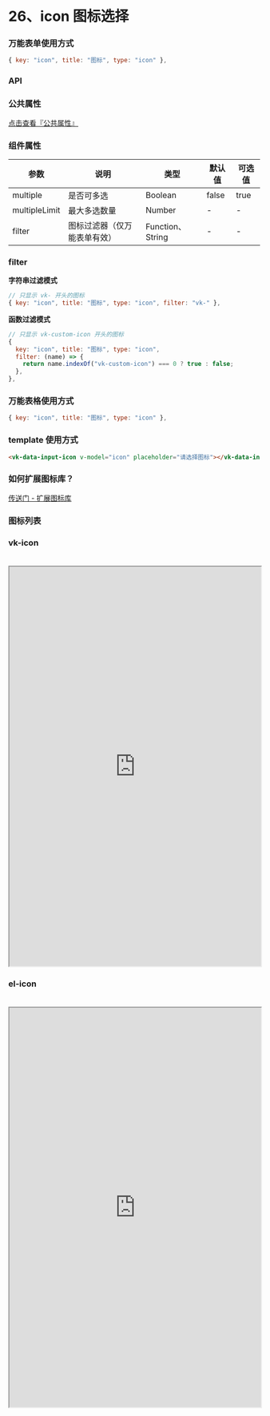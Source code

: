 # 26、icon 图标选择

### 万能表单使用方式

```js
{ key: "icon", title: "图标", type: "icon" },
```

### API

### 公共属性

[点击查看『公共属性』](https://vkdoc.fsq.pub/admin/components/0%E3%80%81public.html)

### 组件属性

| 参数             | 说明                           | 类型    | 默认值  | 可选值 |
|------------------|-------------------------------|---------|--------|-------|
| multiple            | 是否可多选 | Boolean  | false | true  |
| multipleLimit          | 最大多选数量 | Number  | - | -  |
| filter          | 图标过滤器（仅万能表单有效） | Function、String  | - | -  |

### filter

**字符串过滤模式**
```js
// 只显示 vk- 开头的图标
{ key: "icon", title: "图标", type: "icon", filter: "vk-" },
```

**函数过滤模式**
```js
// 只显示 vk-custom-icon 开头的图标
{
  key: "icon", title: "图标", type: "icon",
  filter: (name) => {
    return name.indexOf("vk-custom-icon") === 0 ? true : false;
  },
},
```

### 万能表格使用方式

```js
{ key: "icon", title: "图标", type: "icon" },
```

### template 使用方式

```html
<vk-data-input-icon v-model="icon" placeholder="请选择图标"></vk-data-input-icon>
```

### 如何扩展图标库？

[传送门 - 扩展图标库](https://vkdoc.fsq.pub/admin/components2/1%E3%80%81vk-data-icon.html#%E5%A6%82%E4%BD%95%E6%89%A9%E5%B1%95%E5%9B%BE%E6%A0%87%E5%BA%93)

### 图标列表

### vk-icon

<iframe src="https://vkunicloud.fsq.pub/admin/#/pages_template/components/icons/vk-icons-page" width="100%" height="800px" style="margin-top: 20px;"></iframe>

### el-icon

<iframe src="https://vkunicloud.fsq.pub/admin/#/pages_template/components/icons/element-icons-page" width="100%" height="800px" style="margin-top: 20px;"></iframe>